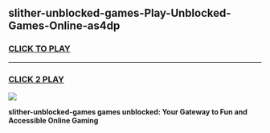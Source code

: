 
## slither-unblocked-games-Play-Unblocked-Games-Online-as4dp
<h3>
<a href="https://premium76.site?title=slither-unblocked-games&ref=25A">CLICK TO PLAY</a></h3>
<hr>

<h3>
<a href="https://premium76.site?title=slither-unblocked-games&ref=25A">CLICK 2 PLAY</a>
  
</h3>

<a href="https://premium76.site?title=slither-unblocked-games&ref=25A"><img src="https://clearcache.store/games.png"></a>


**slither-unblocked-games games unblocked: Your Gateway to Fun and Accessible Online Gaming**

